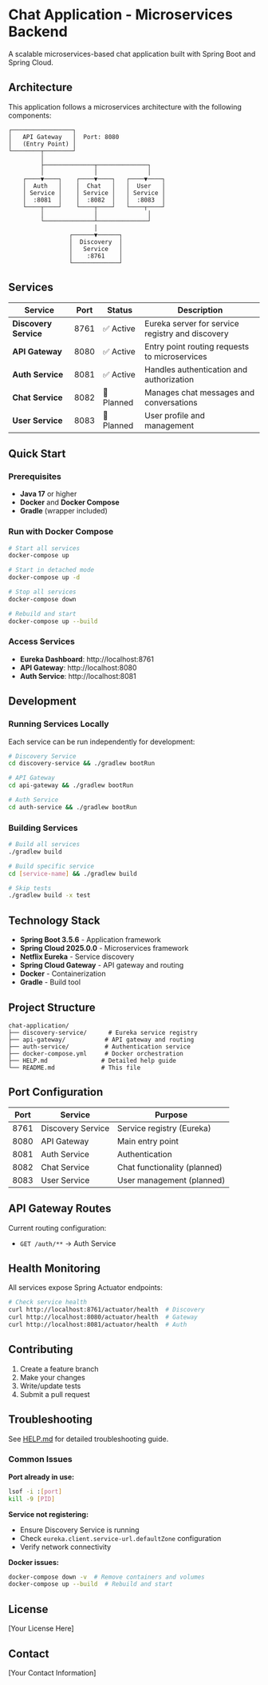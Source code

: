 # Chat Application - Microservices Backend

A scalable microservices-based chat application built with Spring Boot and Spring Cloud.

## Architecture

This application follows a microservices architecture with the following components:

```
┌─────────────────┐
│   API Gateway   │  Port: 8080
│   (Entry Point) │
└────────┬────────┘
         │
         ├──────────────┬──────────────┐
         │              │              │
    ┌────▼────┐    ┌────▼────┐   ┌────▼────┐
    │  Auth   │    │  Chat   │   │  User   │
    │ Service │    │ Service │   │ Service │
    │  :8081  │    │  :8082  │   │  :8083  │
    └────┬────┘    └────┬────┘   └────┬────┘
         │              │              │
         └──────────────┴──────────────┘
                        │
                 ┌──────▼──────┐
                 │  Discovery  │
                 │   Service   │
                 │    :8761    │
                 └─────────────┘
```

## Services

| Service | Port | Status | Description |
|---------|------|--------|-------------|
| **Discovery Service** | 8761 | ✅ Active | Eureka server for service registry and discovery |
| **API Gateway** | 8080 | ✅ Active | Entry point routing requests to microservices |
| **Auth Service** | 8081 | ✅ Active | Handles authentication and authorization |
| **Chat Service** | 8082 | 🚧 Planned | Manages chat messages and conversations |
| **User Service** | 8083 | 🚧 Planned | User profile and management |

## Quick Start

### Prerequisites

- **Java 17** or higher
- **Docker** and **Docker Compose**
- **Gradle** (wrapper included)

### Run with Docker Compose

```bash
# Start all services
docker-compose up

# Start in detached mode
docker-compose up -d

# Stop all services
docker-compose down

# Rebuild and start
docker-compose up --build
```

### Access Services

- **Eureka Dashboard**: http://localhost:8761
- **API Gateway**: http://localhost:8080
- **Auth Service**: http://localhost:8081

## Development

### Running Services Locally

Each service can be run independently for development:

```bash
# Discovery Service
cd discovery-service && ./gradlew bootRun

# API Gateway
cd api-gateway && ./gradlew bootRun

# Auth Service
cd auth-service && ./gradlew bootRun
```

### Building Services

```bash
# Build all services
./gradlew build

# Build specific service
cd [service-name] && ./gradlew build

# Skip tests
./gradlew build -x test
```

## Technology Stack

- **Spring Boot 3.5.6** - Application framework
- **Spring Cloud 2025.0.0** - Microservices framework
- **Netflix Eureka** - Service discovery
- **Spring Cloud Gateway** - API gateway and routing
- **Docker** - Containerization
- **Gradle** - Build tool

## Project Structure

```
chat-application/
├── discovery-service/      # Eureka service registry
├── api-gateway/           # API gateway and routing
├── auth-service/          # Authentication service
├── docker-compose.yml     # Docker orchestration
├── HELP.md               # Detailed help guide
└── README.md             # This file
```

## Port Configuration

| Port | Service | Purpose |
|------|---------|---------|
| 8761 | Discovery Service | Service registry (Eureka) |
| 8080 | API Gateway | Main entry point |
| 8081 | Auth Service | Authentication |
| 8082 | Chat Service | Chat functionality (planned) |
| 8083 | User Service | User management (planned) |

## API Gateway Routes

Current routing configuration:

- `GET /auth/**` → Auth Service

## Health Monitoring

All services expose Spring Actuator endpoints:

```bash
# Check service health
curl http://localhost:8761/actuator/health  # Discovery
curl http://localhost:8080/actuator/health  # Gateway
curl http://localhost:8081/actuator/health  # Auth
```

## Contributing

1. Create a feature branch
2. Make your changes
3. Write/update tests
4. Submit a pull request

## Troubleshooting

See [HELP.md](HELP.md) for detailed troubleshooting guide.

### Common Issues

**Port already in use:**
```bash
lsof -i :[port]
kill -9 [PID]
```

**Service not registering:**
- Ensure Discovery Service is running
- Check `eureka.client.service-url.defaultZone` configuration
- Verify network connectivity

**Docker issues:**
```bash
docker-compose down -v  # Remove containers and volumes
docker-compose up --build  # Rebuild and start
```

## License

[Your License Here]

## Contact

[Your Contact Information]
